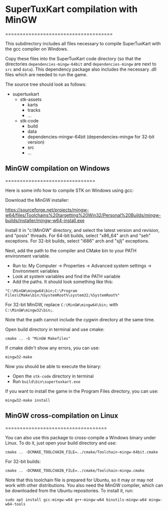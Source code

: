 # SuperTuxKart compilation with MinGW
=====================================

This subdirectory includes all files necessary to compile SuperTuxKart with the 
gcc compiler on Windows.

Copy these files into the SuperTuxKart code directory (so that the directories 
`dependencies-mingw-64bit` and `dependencies-mingw` are next to `src` and `data`). 
This dependency package also includes the necessary .dll files which are needed 
to run the game.

The source tree should look as follows:

- supertuxkart
  - stk-assets
    - karts
    - tracks
    - ...
  - stk-code
    - build
    - data
    - dependencies-mingw-64bit (dependencies-mingw for 32-bit version) 
    - src
    - ...

## MinGW compilation on Windows
===============================

Here is some info how to compile STK on Windows using gcc:

Download the MinGW installer:

https://sourceforge.net/projects/mingw-w64/files/Toolchains%20targetting%20Win32/Personal%20Builds/mingw-builds/installer/mingw-w64-install.exe

Install it in "c:\MinGW" directory, and select the latest version and revision, 
and "posix" threads.  For 64-bit builds, select "x86_64" arch and "seh" 
exceptions.  For 32-bit builds, select "i686" arch and "sjlj" exceptions.

Next, add the path to the compiler and CMake bin to your PATH environment 
variable.

- Run to: My Computer -> Properties -> Advanced system settings ->
    Environment variables
- Look at system variables and find the PATH variable
- Add the paths. It should look something like this:

```
"C:\MinGW\mingw64\bin;C:\Program Files\CMake\bin;%SystemRoot%\system32;%SystemRoot%"
```

For 32-bit MinGW, replace `C:\MinGW\mingw64\bin;` with `C:\MinGW\mingw32\bin;`.

Note that the path cannot include the cygwin directory at the same time.

Open build directory in terminal and use cmake:

    cmake .. -G "MinGW Makefiles"

If cmake didn't show any errors, you can use:

    mingw32-make

Now you should be able to execute the binary:

- Open the `stk-code` directory in terminal
- Run `build\bin\supertuxkart.exe`

If you want to install the game in the Program Files directory, you can use:

    mingw32-make install

## MinGW cross-compilation on Linux
===================================

You can also use this package to cross-compile a Windows binary under Linux. To 
do it, just open your build directory and use:

    cmake .. -DCMAKE_TOOLCHAIN_FILE=../cmake/Toolchain-mingw-64bit.cmake

For 32-bit builds:

    cmake .. -DCMAKE_TOOLCHAIN_FILE=../cmake/Toolchain-mingw.cmake

Note that this toolchain file is prepared for Ubuntu, so it may or may not 
work with other distributions. You also need the MinGW compiler, which can be 
downloaded from the Ubuntu repositories. To install it, run:

    sudo apt install gcc-mingw-w64 g++-mingw-w64 binutils-mingw-w64 mingw-w64-tools
